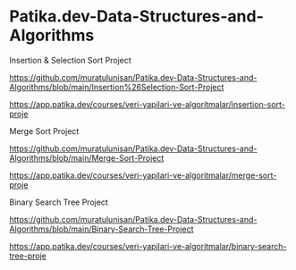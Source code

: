 # Patika.dev-Data-Structures-and-Algorithms

Insertion & Selection Sort Project

https://github.com/muratulunisan/Patika.dev-Data-Structures-and-Algorithms/blob/main/Insertion%26Selection-Sort-Project

https://app.patika.dev/courses/veri-yapilari-ve-algoritmalar/insertion-sort-proje


Merge Sort Project

https://github.com/muratulunisan/Patika.dev-Data-Structures-and-Algorithms/blob/main/Merge-Sort-Project

https://app.patika.dev/courses/veri-yapilari-ve-algoritmalar/merge-sort-proje


Binary Search Tree Project

https://github.com/muratulunisan/Patika.dev-Data-Structures-and-Algorithms/blob/main/Binary-Search-Tree-Project

https://app.patika.dev/courses/veri-yapilari-ve-algoritmalar/binary-search-tree-proje
